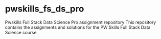 # pwskills_fs_ds_pro
Pwskills Full Stack Data Science Pro assignment repository
This repository contains the assignments and solutions for the PW Skills Full Stack Data Science course
